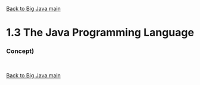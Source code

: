 [Back to Big Java main](../../../main.md)

# 1.3 The Java Programming Language
### Concept) 



<br>

[Back to Big Java main](../../../main.md)